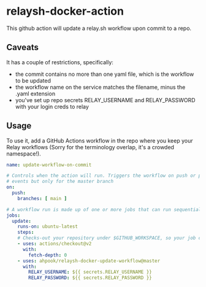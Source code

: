 # relaysh-docker-action

This github action will update a relay.sh workflow upon commit to a repo.

## Caveats

It has a couple of restrictions, specifically:

- the commit contains no more than one yaml file, which is the workflow to be updated
- the workflow name on the service matches the filename, minus the .yaml extension
- you've set up repo secrets RELAY_USERNAME and RELAY_PASSWORD with your login creds to relay

## Usage

To use it, add a GitHub Actions workflow in the repo where you keep your Relay workflows
(Sorry for the terminology overlap, it's a crowded namespace!).

```yaml
name: update-workflow-on-commit

# Controls when the action will run. Triggers the workflow on push or pull request
# events but only for the master branch
on:
  push:
    branches: [ main ]

# A workflow run is made up of one or more jobs that can run sequentially or in parallel
jobs:
  update:
    runs-on: ubuntu-latest
    steps:
    # Checks-out your repository under $GITHUB_WORKSPACE, so your job can access it
    - uses: actions/checkout@v2
      with:
        fetch-depth: 0
    - uses: ahpook/relaysh-docker-update-workflow@master
      with:
        RELAY_USERNAME: ${{ secrets.RELAY_USERNAME }}
        RELAY_PASSWORD: ${{ secrets.RELAY_PASSWORD }}
```
